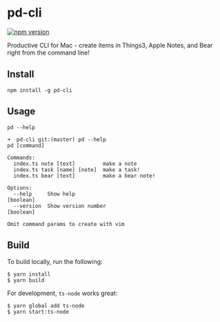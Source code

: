 # pd-cli

[![npm version](https://badge.fury.io/js/pd-cli.svg)](https://badge.fury.io/js/pd-cli)

Productive CLI for Mac - create items in Things3, Apple Notes, and Bear right from the command line!

## Install

`npm install -g pd-cli`

## Usage

`pd --help`

```
➜  pd-cli git:(master) pd --help
pd [command]

Commands:
  index.ts note [text]         make a note
  index.ts task [name] [note]  make a task!
  index.ts bear [text]         make a bear note!

Options:
  --help     Show help                                                 [boolean]
  --version  Show version number                                       [boolean]

Omit command params to create with vim
```

## Build

To build locally, run the following:

```
$ yarn install
$ yarn build
```

For development, `ts-node` works great:

```
$ yarn global add ts-node
$ yarn start:ts-node
```
